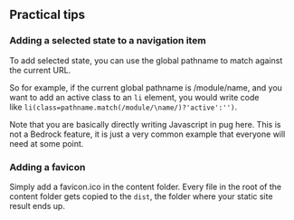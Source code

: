 <h2>Practical tips</h2>
<h3>Adding a selected state to a navigation item</h3>
<p>To add selected state, you can use the global pathname to match against the current URL.</p>
<p>So for example, if the current global pathname is /module/name, and you want to add an active class to an <code>li</code> element, you would write code like&nbsp;<code>li(class=pathname.match(/module/\name/)?'active':'')</code>.</p>
<p>Note that you are basically directly writing Javascript in pug here. This is not a Bedrock feature, it is just a very common example that everyone will need at some point.</p>
<h3>Adding a favicon</h3>
<p>Simply add a favicon.ico in the content folder. Every file in the root of the content folder gets copied to the <code>dist</code>, the folder where your static site result ends up.</p>
